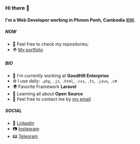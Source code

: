 ### Hi there :wave:

#### I'm a Web Developer working in Phnom Penh, Cambodia :cambodia:.

##### NOW

- :star2: Feel free to check my repositories;
- :rescue_worker_helmet: [My portfolio](https://mingtheanlay.github.io/)

##### BIO

- 🏢 I'm currently working at **GoodHill Enterprise**
- ⚙️ I use daily: `.php`, `.js`, `.html`, `.css`, `.ts`, `.java`, `.c#`
- 🌍 Favorite Framework **Laravel**
- 🌱 Learning all about **Open Source**
- 💬 Feel free to contact me by [my email](mailto:mingtheanlay@gmail.com)

##### SOCIAL

- :link: [Linkedin](https://www.linkedin.com/in/mingthean-lay-384294178/)
- :camera: [Instagram](https://www.instagram.com/th34n._/)
- :pager: [Telegram](https://t.me/mingtheanlay)
